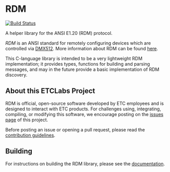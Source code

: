 # RDM

[![Build Status](https://dev.azure.com/ETCLabs/RDM/_apis/build/status/ETCLabs.RDM?branchName=develop)](https://dev.azure.com/ETCLabs/RDM/_build/latest?definitionId=3&branchName=develop)

A helper library for the ANSI E1.20 (RDM) protocol.

*RDM* is an ANSI standard for remotely configuring devices which are controlled
via [DMX512](https://en.wikipedia.org/wiki/DMX512). More information about RDM
can be found [here](http://www.rdmprotocol.org).

This C-language library is intended to be a very lightweight RDM implementation;
it provides types, functions for building and parsing messages, and may in the
future provide a basic implementation of RDM discovery.

## About this ETCLabs Project

RDM is official, open-source software developed by ETC employees and is designed
to interact with ETC products. For challenges using, integrating, compiling, or
modifying this software, we encourage posting on the
[issues page](https://github.com/ETCLabs/RDM/issues) of this project.

Before posting an issue or opening a pull request, please read the
[contribution guidelines](./CONTRIBUTING.md).

## Building

For instructions on building the RDM library, please see the
[documentation](https://etclabs.github.io/RDM).
